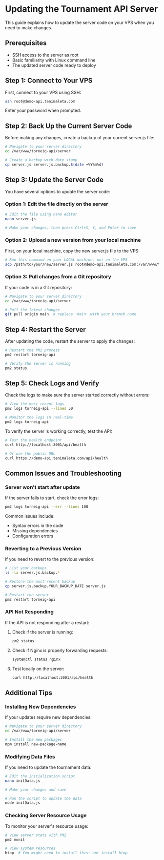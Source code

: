 # Updating the Tournament API Server

This guide explains how to update the server code on your VPS when you need to make changes.

## Prerequisites

- SSH access to the server as root
- Basic familiarity with Linux command line
- The updated server code ready to deploy

## Step 1: Connect to Your VPS

First, connect to your VPS using SSH:

```bash
ssh root@demo-api.tenimaleta.com
```

Enter your password when prompted.

## Step 2: Back Up the Current Server Code

Before making any changes, create a backup of your current server.js file:

```bash
# Navigate to your server directory
cd /var/www/torneig-api/server

# Create a backup with date stamp
cp server.js server.js.backup.$(date +%Y%m%d)
```

## Step 3: Update the Server Code

You have several options to update the server code:

### Option 1: Edit the file directly on the server

```bash
# Edit the file using nano editor
nano server.js

# Make your changes, then press Ctrl+X, Y, and Enter to save
```

### Option 2: Upload a new version from your local machine

First, on your local machine, copy the new server.js file to the VPS:

```bash
# Run this command on your LOCAL machine, not on the VPS
scp /path/to/your/new/server.js root@demo-api.tenimaleta.com:/var/www/torneig-api/server/
```

### Option 3: Pull changes from a Git repository

If your code is in a Git repository:

```bash
# Navigate to your server directory
cd /var/www/torneig-api/server

# Pull the latest changes
git pull origin main  # replace 'main' with your branch name
```

## Step 4: Restart the Server

After updating the code, restart the server to apply the changes:

```bash
# Restart the PM2 process
pm2 restart torneig-api

# Verify the server is running
pm2 status
```

## Step 5: Check Logs and Verify

Check the logs to make sure the server started correctly without errors:

```bash
# View the most recent logs
pm2 logs torneig-api --lines 50

# Monitor the logs in real-time
pm2 logs torneig-api
```

To verify the server is working correctly, test the API:

```bash
# Test the health endpoint
curl http://localhost:3001/api/health

# Or use the public URL
curl https://demo-api.tenimaleta.com/api/health
```

## Common Issues and Troubleshooting

### Server won't start after update

If the server fails to start, check the error logs:

```bash
pm2 logs torneig-api --err --lines 100
```

Common issues include:
- Syntax errors in the code
- Missing dependencies
- Configuration errors

### Reverting to a Previous Version

If you need to revert to the previous version:

```bash
# List your backups
ls -la server.js.backup.*

# Restore the most recent backup
cp server.js.backup.YOUR_BACKUP_DATE server.js

# Restart the server
pm2 restart torneig-api
```

### API Not Responding

If the API is not responding after a restart:

1. Check if the server is running:
   ```bash
   pm2 status
   ```

2. Check if Nginx is properly forwarding requests:
   ```bash
   systemctl status nginx
   ```

3. Test locally on the server:
   ```bash
   curl http://localhost:3001/api/health
   ```

## Additional Tips

### Installing New Dependencies

If your updates require new dependencies:

```bash
# Navigate to your server directory
cd /var/www/torneig-api/server

# Install the new packages
npm install new-package-name
```

### Modifying Data Files

If you need to update the tournament data:

```bash
# Edit the initialization script
nano initData.js

# Make your changes and save

# Run the script to update the data
node initData.js
```

### Checking Server Resource Usage

To monitor your server's resource usage:

```bash
# View server stats with PM2
pm2 monit

# View system resources
htop  # You might need to install this: apt install htop
``` 